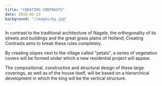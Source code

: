 ```yaml
---
title: "CREATING CONTRASTS"
date: 2018-05-23
background: "/images/bg.jpg"
---
```


In contrast to the traditional architecture of Nagele, the orthogonality of its streets and buildings and the great grass plains of Holland, Creating Contrasts aims to break these rules completely.

By creating slopes next to the village called "petals", a series of vegetation covers will be formed under which a new residential project will appear. 

The compositional, constructive and structural design of these large coverings, as well as of the house itself, will be based on a hierarchical development in which the king will be the vertical structure.
